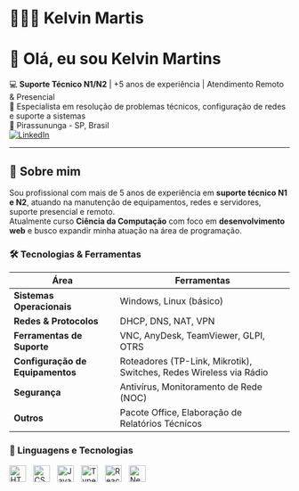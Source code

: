 # 👩🏻‍💻 Kelvin Martis

# 👋 Olá, eu sou Kelvin Martins  

💻 **Suporte Técnico N1/N2** | +5 anos de experiência | Atendimento Remoto & Presencial  
🎯 Especialista em resolução de problemas técnicos, configuração de redes e suporte a sistemas  
📍 Pirassununga - SP, Brasil  
[![LinkedIn](https://img.shields.io/badge/LinkedIn-0077B5?style=flat&logo=linkedin&logoColor=white)](https://www.linkedin.com/in/kelvin-martins-38528735b/)  


---

## 🚀 Sobre mim

Sou profissional com mais de 5 anos de experiência em **suporte técnico N1 e N2**, atuando na manutenção de equipamentos, redes e servidores, suporte presencial e remoto.  
Atualmente curso **Ciência da Computação** com foco em **desenvolvimento web** e busco expandir minha atuação na área de programação.  

### 🛠️ Tecnologias & Ferramentas

| Área | Ferramentas |
|------|-------------|
| **Sistemas Operacionais** | Windows, Linux (básico) |
| **Redes & Protocolos** | DHCP, DNS, NAT, VPN |
| **Ferramentas de Suporte** | VNC, AnyDesk, TeamViewer, GLPI, OTRS |
| **Configuração de Equipamentos** | Roteadores (TP-Link, Mikrotik), Switches, Redes Wireless via Rádio |
| **Segurança** | Antivírus, Monitoramento de Rede (NOC) |
| **Outros** | Pacote Office, Elaboração de Relatórios Técnicos |

### 🤖 Linguagens e Tecnologias

<img 
    align="left" 
    alt="HTML"
    title="HTML" 
    width="30px" 
    style="padding-right: 10px;" 
    src="https://cdn.jsdelivr.net/gh/devicons/devicon@latest/icons/html5/html5-original.svg" 
/>
<img 
    align="left" 
    alt="CSS" 
    title="CSS"
    width="30px" 
    style="padding-right: 10px;" 
    src="https://cdn.jsdelivr.net/gh/devicons/devicon@latest/icons/css3/css3-original.svg" 
/>
<img 
    align="left" 
    alt="JavaScript" 
    title="JavaScript"
    width="30px" 
    style="padding-right: 10px;" 
    src="https://cdn.jsdelivr.net/gh/devicons/devicon@latest/icons/javascript/javascript-original.svg" 
/>
<img 
    align="left" 
    alt="TypeScript"
    title="TypeScript" 
    width="30px" 
    style="padding-right: 10px;" 
    src="https://cdn.jsdelivr.net/gh/devicons/devicon@latest/icons/typescript/typescript-original.svg" 
/>
<img 
    align="left" 
    alt="React"
    title="React" 
    width="30px" 
    style="padding-right: 10px;" 
    src="https://cdn.jsdelivr.net/gh/devicons/devicon@latest/icons/react/react-original.svg" 
/>
<img 
    align="left" 
    alt="Next.js" 
    title="Next.js"
    width="30px" 
    style="padding-right: 10px;" 
    src="https://cdn.jsdelivr.net/gh/devicons/devicon@latest/icons/nextjs/nextjs-original.svg" 
/>


<br/>
<br/>

